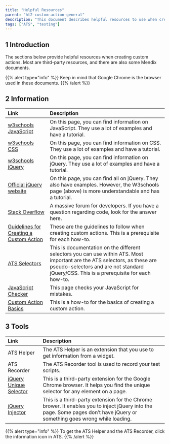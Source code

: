 ```yaml
---
title: "Helpful Resources"
parent: "ht2-custom-action-general"
description: "This document describes helpful resources to use when creating custom actions."
tags: ["ATS", "testing"]
---
```


## 1 Introduction

The sections below provide helpful resources when creating custom actions. Most are third-party resources, and there are also some Mendix documents.

{{% alert type="info" %}}
Keep in mind that Google Chrome is the browser used in these documents.
{{% /alert %}}

## 2 Information

| Link | Description |
| :--- | :--- |
| [w3schools JavaScript](https://www.w3schools.com/js/default.asp) | On this page, you can find information on JavaScript. They use a lot of examples and have a tutorial. |
| [w3schools CSS](https://www.w3schools.com/css/default.asp) | On this page, you can find information on CSS. They use a lot of examples and     have a tutorial. |
| [w3schools jQuery](https://www.w3schools.com/jquery/default.asp) | On this page, you can find information on jQuery. They use a lot of examples and have a tutorial. |
| [Official jQuery website](https://api.jquery.com/) | On this page, you can find all on jQuery. They also have examples. However, the W3schools page (above) is more understandable and has a tutorial. |
| [Stack Overflow](https://stackoverflow.com/) | A massive forum for developers. If you have a question regarding code, look for the answer here. |
| [Guidelines for Creating a Custom Action](ht2-guidelines-custom-action) | These are the guidelines to follow when creating custom actions. This is a prerequisite for each how-to. |
| [ATS Selectors](/addons/ats/refguide/rg-version-1/selectors) | This is documentation on the different selectors you can use within ATS. Most important are the ATS selectors, as these are pseudo-selectors and are not standard jQuery/CSS. This is a prerequisite for each how-to. |
| [JavaScript Checker](http://www.jslint.com/) | This page checks your JavaScript for mistakes. |
| [Custom Action Basics](ht2-custom-action-basics) | This is a how-to for the basics of creating a custom action. |

## 3 Tools

| Link | Description |
| :--- | :--- |
| ATS Helper | The ATS Helper is an extension that you use to get information from a widget. |
| ATS Recorder | The ATS Recorder tool is used to record your test scripts. |
| [jQuery Unique Selector](https://chrome.google.com/webstore/detail/jquery-unique-selector/cmdmlphjbobhblimniofbnlfkmpcjlgd) | This is a third-party extension for the Google Chrome browser. It helps you find the unique selector for any element on a page. |
| [jQuery Injector](https://chrome.google.com/webstore/detail/jquery-injector/ekkjohcjbjcjjifokpingdbdlfekjcgi) | This is a third-party extension for the Chrome brower. It enables you to inject jQuery into the page. Some pages don’t have jQuery or something goes wrong while loading.  |

{{% alert type="info" %}}
To get the ATS Helper and the ATS Recorder, click the information icon in ATS.
{{% /alert %}}
